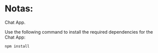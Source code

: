 # Notas:

Chat App.

Use the following command to install the required dependencies for the Chat App:

```
npm install
```